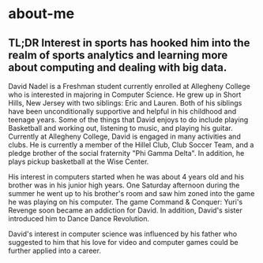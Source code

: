 # about-me
## TL;DR Interest in sports has hooked him into the realm of sports analytics and learning more about computing and dealing with big data.
David Nadel is a Freshman student currently enrolled at Allegheny College who is interested in majoring in Computer Science. He grew up in Short Hills, New Jersey with two siblings: Eric and Lauren. Both of his siblings have been unconditionally supportive and helpful in his childhood and teenage years. Some of the things that David enjoys to do include playing Basketball and working out, listening to music, and playing his guitar. Currently at Allegheny College, David is engaged in many activities and clubs. He is currently a member of the Hillel Club, Club Soccer Team, and a pledge brother of the social fraternity "Phi Gamma Delta". In addition, he plays pickup basketball at the Wise Center.  

His interest in computers started when he was about 4 years old and his brother was in his junior high years. One Saturday afternoon during the summer he went up to his brother's room and saw him zoned into the game he was playing on his computer. The game Command & Conquer: Yuri's Revenge soon became an addiction for David. In addition, David's sister introduced him to Dance Dance Revolution.

David's interest in computer science was influenced by his father who suggested to him that his love for video and computer games could be further applied into a career.

